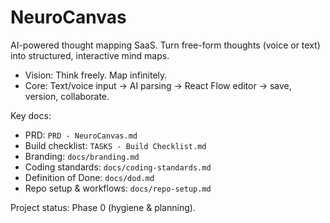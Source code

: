 # NeuroCanvas

AI-powered thought mapping SaaS. Turn free-form thoughts (voice or text) into structured, interactive mind maps.

- Vision: Think freely. Map infinitely.
- Core: Text/voice input → AI parsing → React Flow editor → save, version, collaborate.

Key docs:
- PRD: `PRD - NeuroCanvas.md`
- Build checklist: `TASKS - Build Checklist.md`
- Branding: `docs/branding.md`
- Coding standards: `docs/coding-standards.md`
- Definition of Done: `docs/dod.md`
- Repo setup & workflows: `docs/repo-setup.md`

Project status: Phase 0 (hygiene & planning).
